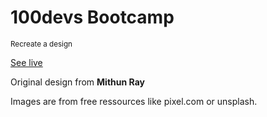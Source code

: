 # 100devs Bootcamp 
<small>Recreate a design</small>

[See live](https://angra974.github.io/-100devs-restaurant/)

Original design from **Mithun Ray**

Images are from free ressources like pixel.com or unsplash.
